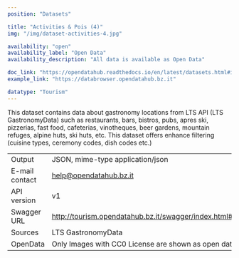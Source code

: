 ```yaml
---
position: "Datasets"

title: "Activities & Pois (4)"
img: "/img/dataset-activities-4.jpg"

availability: "open"
availability_label: "Open Data"
availability_description: "All data is available as Open Data"

doc_link: "https://opendatahub.readthedocs.io/en/latest/datasets.html#it-lts-gastronomy"
example_link: "https://databrowser.opendatahub.bz.it"

datatype: "Tourism"
---
```


This dataset contains data about gastronomy locations from LTS API (LTS GastronomyData) such as restaurants, bars, bistros, pubs, apres ski, pizzerias, fast food, cafeterias, vinotheques, beer gardens, mountain refuges, alpine huts, ski huts, etc. This dataset offers enhance filtering (cuisine types, ceremony codes, dish codes etc.)

|                |                                                               |
| :------------- | ------------------------------------------------------------- |
| Output         | JSON, mime-type application/json                              |
| E-mail contact | help@opendatahub.bz.it                                        |
| API version    | v1                                                            |
| Swagger URL    | http://tourism.opendatahub.bz.it/swagger/index.html#/Gastronomy |
| Sources        | LTS GastronomyData                                            |
| OpenData       | Only Images with CC0 License are shown as open data.          |
